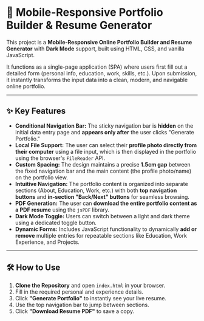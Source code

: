 # 🚀 Mobile-Responsive Portfolio Builder & Resume Generator

This project is a **Mobile-Responsive Online Portfolio Builder and Resume Generator** with **Dark Mode** support, built using HTML, CSS, and vanilla JavaScript.

It functions as a single-page application (SPA) where users first fill out a detailed form (personal info, education, work, skills, etc.). Upon submission, it instantly transforms the input data into a clean, modern, and navigable online portfolio.

---

## ✨ Key Features

* **Conditional Navigation Bar:** The sticky navigation bar is **hidden** on the initial data entry page and **appears only after** the user clicks "Generate Portfolio."
* **Local File Support:** The user can select their **profile photo directly from their computer** using a file input, which is then displayed in the portfolio using the browser's `FileReader` API.
* **Custom Spacing:** The design maintains a precise **1.5cm gap** between the fixed navigation bar and the main content (the profile photo/name) on the portfolio view.
* **Intuitive Navigation:** The portfolio content is organized into separate sections (About, Education, Work, etc.) with both **top navigation buttons** and **in-section "Back/Next" buttons** for seamless browsing.
* **PDF Generation:** The user can **download the entire portfolio content as a PDF resume** using the `jsPDF` library.
* **Dark Mode Toggle:** Users can switch between a light and dark theme using a dedicated toggle button.
* **Dynamic Forms:** Includes JavaScript functionality to dynamically **add or remove** multiple entries for repeatable sections like Education, Work Experience, and Projects.

---

## 🛠️ How to Use

1.  **Clone the Repository** and open `index.html` in your browser.
2.  Fill in the required personal and experience details.
3.  Click **"Generate Portfolio"** to instantly see your live resume.
4.  Use the top navigation bar to jump between sections.
5.  Click **"Download Resume PDF"** to save a copy.
